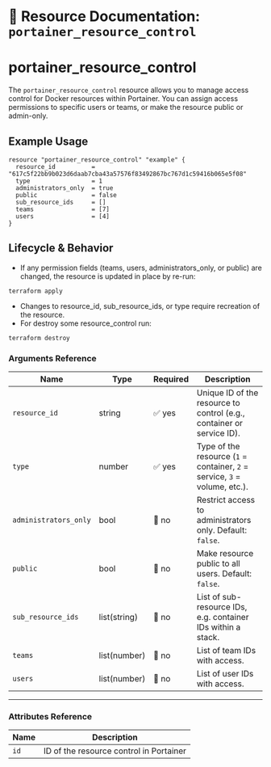 # 🔐 **Resource Documentation: `portainer_resource_control`**

# portainer_resource_control
The `portainer_resource_control` resource allows you to manage access control for Docker resources within Portainer.
You can assign access permissions to specific users or teams, or make the resource public or admin-only.

## Example Usage
```hcl
resource "portainer_resource_control" "example" {
  resource_id          = "617c5f22bb9b023d6daab7cba43a57576f83492867bc767d1c59416b065e5f08"
  type                 = 1
  administrators_only  = true
  public               = false
  sub_resource_ids     = []
  teams                = [7]
  users                = [4]
}
```

## Lifecycle & Behavior
- If any permission fields (teams, users, administrators_only, or public) are changed, the resource is updated in place by re-run:
```hcl
terraform apply
```
- Changes to resource_id, sub_resource_ids, or type require recreation of the resource.
- For destroy some resource_control run:
```hcl
terraform destroy
```

### Arguments Reference
| Name               | Type           | Required | Description                                                                 |
|--------------------|----------------|----------|-----------------------------------------------------------------------------|
| `resource_id`      | string         | ✅ yes   | Unique ID of the resource to control (e.g., container or service ID).      |
| `type`             | number         | ✅ yes   | Type of the resource (`1` = container, `2` = service, `3` = volume, etc.). |
| `administrators_only` | bool       | 🚫 no    | Restrict access to administrators only. Default: `false`.                  |
| `public`           | bool           | 🚫 no    | Make resource public to all users. Default: `false`.                       |
| `sub_resource_ids` | list(string)   | 🚫 no    | List of sub-resource IDs, e.g. container IDs within a stack.              |
| `teams`            | list(number)   | 🚫 no    | List of team IDs with access.                                              |
| `users`            | list(number)   | 🚫 no    | List of user IDs with access.                                              |

---

### Attributes Reference

| Name | Description                               |
|------|-------------------------------------------|
| `id` | ID of the resource control in Portainer   |
